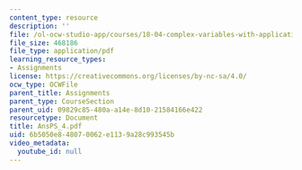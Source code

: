 ```yaml
---
content_type: resource
description: ''
file: /ol-ocw-studio-app/courses/18-04-complex-variables-with-applications-fall-1999/6b5050e848070062e1139a28c993545b_AnsPS_4.pdf
file_size: 468186
file_type: application/pdf
learning_resource_types:
- Assignments
license: https://creativecommons.org/licenses/by-nc-sa/4.0/
ocw_type: OCWFile
parent_title: Assignments
parent_type: CourseSection
parent_uid: 09829c85-480a-a14e-8d10-21584166e422
resourcetype: Document
title: AnsPS_4.pdf
uid: 6b5050e8-4807-0062-e113-9a28c993545b
video_metadata:
  youtube_id: null
---
```

